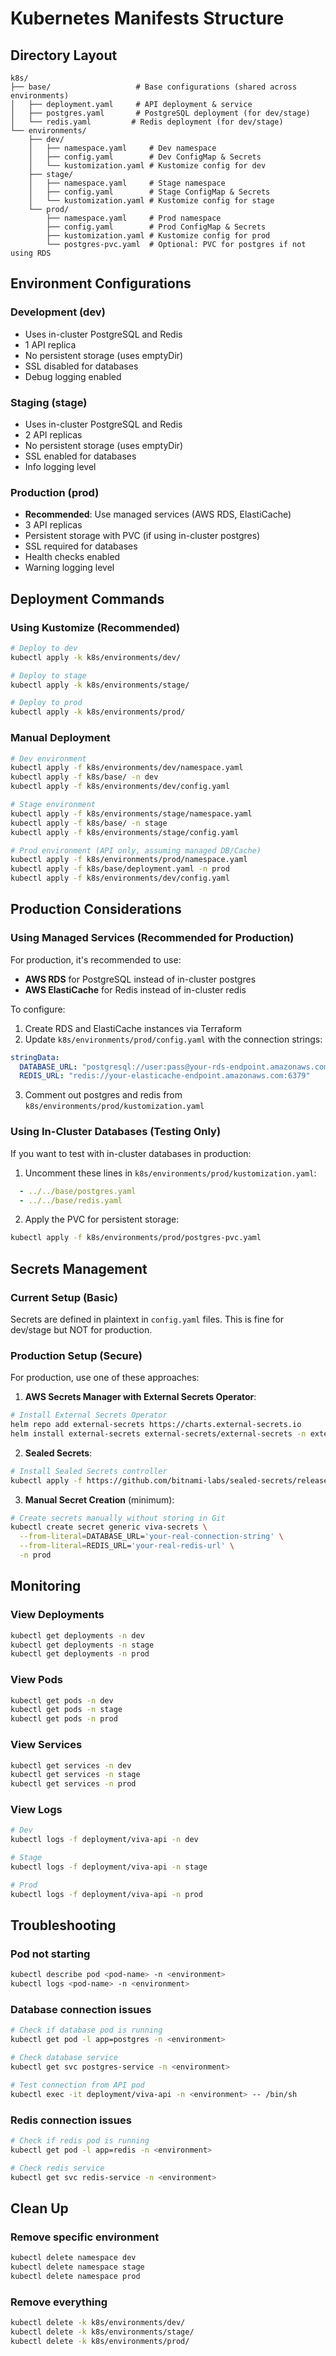 # Kubernetes Manifests Structure

## Directory Layout

```
k8s/
├── base/                   # Base configurations (shared across environments)
│   ├── deployment.yaml     # API deployment & service
│   ├── postgres.yaml       # PostgreSQL deployment (for dev/stage)
│   └── redis.yaml         # Redis deployment (for dev/stage)
└── environments/
    ├── dev/
    │   ├── namespace.yaml     # Dev namespace
    │   ├── config.yaml        # Dev ConfigMap & Secrets
    │   └── kustomization.yaml # Kustomize config for dev
    ├── stage/
    │   ├── namespace.yaml     # Stage namespace
    │   ├── config.yaml        # Stage ConfigMap & Secrets
    │   └── kustomization.yaml # Kustomize config for stage
    └── prod/
        ├── namespace.yaml     # Prod namespace
        ├── config.yaml        # Prod ConfigMap & Secrets
        ├── kustomization.yaml # Kustomize config for prod
        └── postgres-pvc.yaml  # Optional: PVC for postgres if not using RDS

```

## Environment Configurations

### Development (dev)
- Uses in-cluster PostgreSQL and Redis
- 1 API replica
- No persistent storage (uses emptyDir)
- SSL disabled for databases
- Debug logging enabled

### Staging (stage)
- Uses in-cluster PostgreSQL and Redis
- 2 API replicas
- No persistent storage (uses emptyDir)
- SSL enabled for databases
- Info logging level

### Production (prod)
- **Recommended**: Use managed services (AWS RDS, ElastiCache)
- 3 API replicas
- Persistent storage with PVC (if using in-cluster postgres)
- SSL required for databases
- Health checks enabled
- Warning logging level

## Deployment Commands

### Using Kustomize (Recommended)

```bash
# Deploy to dev
kubectl apply -k k8s/environments/dev/

# Deploy to stage
kubectl apply -k k8s/environments/stage/

# Deploy to prod
kubectl apply -k k8s/environments/prod/
```

### Manual Deployment

```bash
# Dev environment
kubectl apply -f k8s/environments/dev/namespace.yaml
kubectl apply -f k8s/base/ -n dev
kubectl apply -f k8s/environments/dev/config.yaml

# Stage environment
kubectl apply -f k8s/environments/stage/namespace.yaml
kubectl apply -f k8s/base/ -n stage
kubectl apply -f k8s/environments/stage/config.yaml

# Prod environment (API only, assuming managed DB/Cache)
kubectl apply -f k8s/environments/prod/namespace.yaml
kubectl apply -f k8s/base/deployment.yaml -n prod
kubectl apply -f k8s/environments/dev/config.yaml
```

## Production Considerations

### Using Managed Services (Recommended for Production)

For production, it's recommended to use:
- **AWS RDS** for PostgreSQL instead of in-cluster postgres
- **AWS ElastiCache** for Redis instead of in-cluster redis

To configure:

1. Create RDS and ElastiCache instances via Terraform
2. Update `k8s/environments/prod/config.yaml` with the connection strings:

```yaml
stringData:
  DATABASE_URL: "postgresql://user:pass@your-rds-endpoint.amazonaws.com:5432/ratelimiter?sslmode=require"
  REDIS_URL: "redis://your-elasticache-endpoint.amazonaws.com:6379"
```

3. Comment out postgres and redis from `k8s/environments/prod/kustomization.yaml`

### Using In-Cluster Databases (Testing Only)

If you want to test with in-cluster databases in production:

1. Uncomment these lines in `k8s/environments/prod/kustomization.yaml`:
```yaml
  - ../../base/postgres.yaml
  - ../../base/redis.yaml
```

2. Apply the PVC for persistent storage:
```bash
kubectl apply -f k8s/environments/prod/postgres-pvc.yaml
```

## Secrets Management

### Current Setup (Basic)
Secrets are defined in plaintext in `config.yaml` files. This is fine for dev/stage but NOT for production.

### Production Setup (Secure)
For production, use one of these approaches:

1. **AWS Secrets Manager with External Secrets Operator**:
```bash
# Install External Secrets Operator
helm repo add external-secrets https://charts.external-secrets.io
helm install external-secrets external-secrets/external-secrets -n external-secrets-system --create-namespace
```

2. **Sealed Secrets**:
```bash
# Install Sealed Secrets controller
kubectl apply -f https://github.com/bitnami-labs/sealed-secrets/releases/download/v0.18.0/controller.yaml
```

3. **Manual Secret Creation** (minimum):
```bash
# Create secrets manually without storing in Git
kubectl create secret generic viva-secrets \
  --from-literal=DATABASE_URL='your-real-connection-string' \
  --from-literal=REDIS_URL='your-real-redis-url' \
  -n prod
```

## Monitoring

### View Deployments
```bash
kubectl get deployments -n dev
kubectl get deployments -n stage
kubectl get deployments -n prod
```

### View Pods
```bash
kubectl get pods -n dev
kubectl get pods -n stage
kubectl get pods -n prod
```

### View Services
```bash
kubectl get services -n dev
kubectl get services -n stage
kubectl get services -n prod
```

### View Logs
```bash
# Dev
kubectl logs -f deployment/viva-api -n dev

# Stage
kubectl logs -f deployment/viva-api -n stage

# Prod
kubectl logs -f deployment/viva-api -n prod
```

## Troubleshooting

### Pod not starting
```bash
kubectl describe pod <pod-name> -n <environment>
kubectl logs <pod-name> -n <environment>
```

### Database connection issues
```bash
# Check if database pod is running
kubectl get pod -l app=postgres -n <environment>

# Check database service
kubectl get svc postgres-service -n <environment>

# Test connection from API pod
kubectl exec -it deployment/viva-api -n <environment> -- /bin/sh
```

### Redis connection issues
```bash
# Check if redis pod is running
kubectl get pod -l app=redis -n <environment>

# Check redis service
kubectl get svc redis-service -n <environment>
```

## Clean Up

### Remove specific environment
```bash
kubectl delete namespace dev
kubectl delete namespace stage
kubectl delete namespace prod
```

### Remove everything
```bash
kubectl delete -k k8s/environments/dev/
kubectl delete -k k8s/environments/stage/
kubectl delete -k k8s/environments/prod/
```